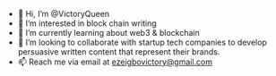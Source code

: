 - 👋 Hi, I’m @VictoryQueen
- 👀 I’m interested in block chain writing
- 🌱 I’m currently learning about web3 & blockchain
- 💞️ I’m looking to collaborate with startup tech companies to develop persuasive written content that represent their brands. 
- 📫 Reach me via email at ezeigbovictory@gmail.com

<!---
VictoryQueen/VictoryQueen is a ✨ special ✨ repository because its `README.md` (this file) appears on your GitHub profile.
You can click the Preview link to take a look at your changes.
--->
